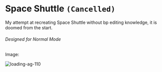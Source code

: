 # Space Shuttle `(Cancelled)`

My attempt at recreating Space Shuttle  without bp editing knowledge, it is doomed from the start.

###### Designed for Normal Mode

Image:

![loading-ag-110](/home/razant3/Pictures/Desktop%20Screenshots/Screenshot_20241201_122712.png)
